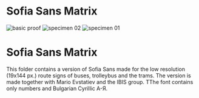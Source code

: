 # Sofia Sans Matrix
![basic proof](https://github.com/lettersoup/Sofia-Sans/blob/master/SofiaSansMatrix/Pictures/FullEntcoding.jpg?raw=true)
![specimen 02](https://github.com/lettersoup/Sofia-Sans/blob/master/SofiaSansMatrix/Pictures/Destination01.jpg?raw=true)
![specimen 01](https://github.com/lettersoup/Sofia-Sans/blob/master/SofiaSansMatrix/Pictures/82792120_10214770297681148_5365277879217160192_n.jpg?raw=true)

# Sofia Sans Matrix

This folder contains a version of Sofia Sans made for the low resolution (19x144 px.) route signs of buses, trolleybus and the trams. 
The version is made together with Mario Evstatiev and the IBIS group. ТThe font contains only numbers and Bulgarian Cyrillic А-Я.



